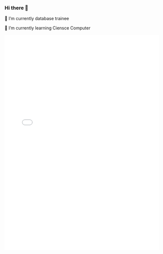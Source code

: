 ### Hi there 👋

🔭 I’m currently database trainee

🌱 I’m currently learning Ciensce Computer

<div>
    <iframe src="game.html" frameborder="0" height="700" width="100%"></iframe>
</div>

<!--
**oseias-romeiro/oseias-romeiro** is a ✨ _special_ ✨ repository because its `README.md` (this file) appears on your GitHub profile.

Here are some ideas to get you started:

- 🔭 I’m currently working on ...
- 🌱 I’m currently learning ...
- 👯 I’m looking to collaborate on ...
- 🤔 I’m looking for help with ...
- 💬 Ask me about ...
- 📫 How to reach me: ...
- 😄 Pronouns: ...
- ⚡ Fun fact: ...
-->
